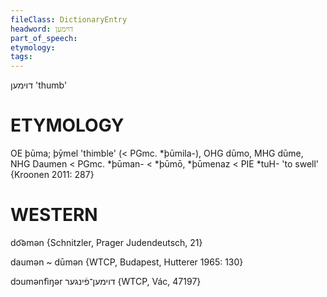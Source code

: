 ```yaml
---
fileClass: DictionaryEntry
headword: דוימען
part_of_speech: 
etymology: 
tags: 
---
```

דוימען
'thumb'

ETYMOLOGY
===========
OE þūma; þȳmel 'thimble' (< PGmc. *þūmila-), OHG dūmo, MHG dūme, NHG Daumen < PGmc. *þūman- < *þūmō, *þūmenaz < PIE *tuH- 'to swell'
{Kroonen 2011: 287}

WESTERN
========

do͡əmən {Schnitzler, Prager Judendeutsch, 21}

daumən ~ dūmən {WTCP, Budapest, Hutterer 1965: 130}

dɔumənfìŋər דוימען־פֿינגער {WTCP, Vác, 47197}
